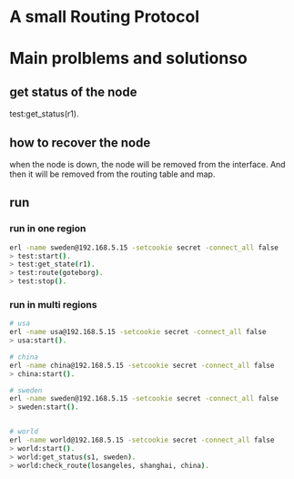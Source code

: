 # A small Routing Protocol


# Main prolblems and solutionso

## get status of the node
test:get_status(r1).


## how to recover the node

when the node is down, the node will be removed from the interface. And then it will be removed from the routing table and map.

## run

### run in one region
```bash
erl -name sweden@192.168.5.15 -setcookie secret -connect_all false 
> test:start().
> test:get_state(r1).
> test:route(goteborg).
> test:stop().
```

### run in multi regions
```bash
# usa
erl -name usa@192.168.5.15 -setcookie secret -connect_all false 
> usa:start().

# china
erl -name china@192.168.5.15 -setcookie secret -connect_all false 
> china:start().

# sweden
erl -name sweden@192.168.5.15 -setcookie secret -connect_all false 
> sweden:start().


# world
erl -name world@192.168.5.15 -setcookie secret -connect_all false 
> world:start().
> world:get_status(s1, sweden).
> world:check_route(losangeles, shanghai, china).
```
